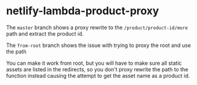 # netlify-lambda-product-proxy

The `master` branch shows a proxy rewrite to the `/product/product-id/more` path and extract the product id.


The `from-root` branch shows the issue with trying to proxy the root and use the path 

You can make it work from root, but you will have to make sure all static assets are listed in the redirects, so you don't proxy rewrite the path to the function instead causing the attempt to get the asset name as a product id.
